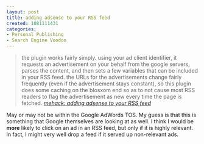 ```yaml
--- 
layout: post
title: adding adsense to your RSS feed
created: 1081111431
categories: 
- Personal Publishing
- Search Engine Voodoo
---
```

<blockquote>
the plugin works fairly simply.  using your ad client identifier, it requests an advertisement on your behalf from the google servers, parses the content, and then sets a few variables that can be included in your RSS feed.  the URLs for the advertisements change fairly frequently (even if the advertisement stays constant), so this plugin does some caching on the blosxom end so as to not cause most RSS readers to flag the advertisement as new every time the page is fetched.
 <cite><a href="http://www.mehack.com/index.cgi/web/google/adsense/adsense.html">mehack: adding adsense to your RSS feed</a></cite>
</blockquote>

<p>May or may not be within the Google AdWords TOS. My guess is that this is something that Google themselves are looking at as well. I think I would be <strong>more</strong> likely to click on an ad in an RSS feed, but only if it is highly relevant. In fact, I might very well drop a feed if it served up non-relevant ads.</p>
